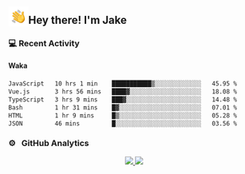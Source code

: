 <img alt="Night Coding" src="./assets/Hand%20Wave.gif" width='40' align="left"/><h2>Hey there! I'm Jake</h2>

### 💻 Recent Activity

<!--RECENT_ACTIVITY:start-->
<!--RECENT_ACTIVITY:end-->

#### Waka

<!--START_SECTION:waka-->

```text
JavaScript   10 hrs 1 min    ███████████▒░░░░░░░░░░░░░   45.95 %
Vue.js       3 hrs 56 mins   ████▓░░░░░░░░░░░░░░░░░░░░   18.08 %
TypeScript   3 hrs 9 mins    ███▓░░░░░░░░░░░░░░░░░░░░░   14.48 %
Bash         1 hr 31 mins    █▓░░░░░░░░░░░░░░░░░░░░░░░   07.01 %
HTML         1 hr 9 mins     █▒░░░░░░░░░░░░░░░░░░░░░░░   05.28 %
JSON         46 mins         █░░░░░░░░░░░░░░░░░░░░░░░░   03.56 %
```

<!--END_SECTION:waka-->

### ⚙️ &nbsp; GitHub Analytics

<p align="center">
<a href="https://github.com/JakeLaoyu">
  <img height="180em" src="https://github-readme-stats-eight-theta.vercel.app/api?username=jakelaoyu&show_icons=true&theme=algolia&include_all_commits=true&count_private=true"/>
  <img height="180em" src="https://github-readme-stats-eight-theta.vercel.app/api/top-langs/?username=jakelaoyu&layout=compact&langs_count=8&theme=algolia&hide=html"/>
</a>
</p>

<!-- ### 🤝🏻 &nbsp; Connect with Me

<p align="center">
<a href="https://i.jakeyu.top"><img src="https://img.shields.io/badge/-i.jakeyu.top-3423A6?style=flat&logo=Google-Chrome&logoColor=white"/></a>
<a href="mailto:jake.laoyu@gmail.com"><img src="https://img.shields.io/badge/-jake.laoyu@gmail.com-D14836?style=flat&logo=Gmail&logoColor=white"/></a>
</p> -->
